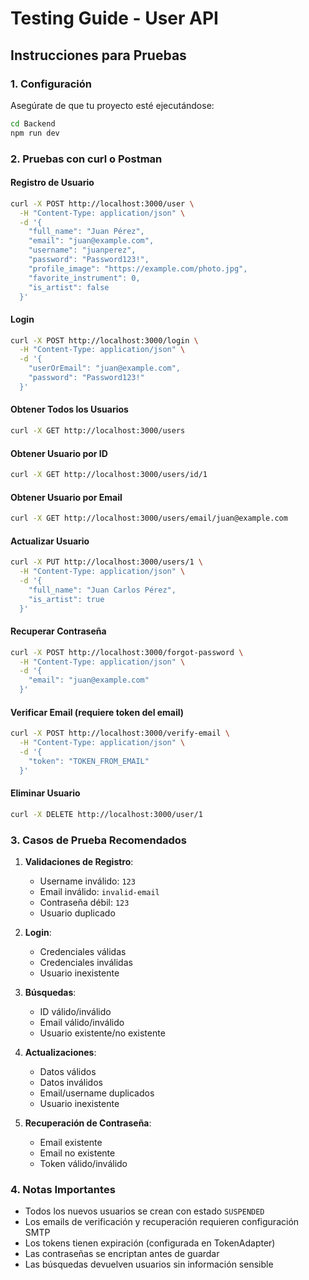 # Testing Guide - User API

## Instrucciones para Pruebas

### 1. Configuración
Asegúrate de que tu proyecto esté ejecutándose:
```bash
cd Backend
npm run dev
```

### 2. Pruebas con curl o Postman

#### Registro de Usuario
```bash
curl -X POST http://localhost:3000/user \
  -H "Content-Type: application/json" \
  -d '{
    "full_name": "Juan Pérez",
    "email": "juan@example.com",
    "username": "juanperez",
    "password": "Password123!",
    "profile_image": "https://example.com/photo.jpg",
    "favorite_instrument": 0,
    "is_artist": false
  }'
```

#### Login
```bash
curl -X POST http://localhost:3000/login \
  -H "Content-Type: application/json" \
  -d '{
    "userOrEmail": "juan@example.com",
    "password": "Password123!"
  }'
```

#### Obtener Todos los Usuarios
```bash
curl -X GET http://localhost:3000/users
```

#### Obtener Usuario por ID
```bash
curl -X GET http://localhost:3000/users/id/1
```

#### Obtener Usuario por Email
```bash
curl -X GET http://localhost:3000/users/email/juan@example.com
```

#### Actualizar Usuario
```bash
curl -X PUT http://localhost:3000/users/1 \
  -H "Content-Type: application/json" \
  -d '{
    "full_name": "Juan Carlos Pérez",
    "is_artist": true
  }'
```

#### Recuperar Contraseña
```bash
curl -X POST http://localhost:3000/forgot-password \
  -H "Content-Type: application/json" \
  -d '{
    "email": "juan@example.com"
  }'
```

#### Verificar Email (requiere token del email)
```bash
curl -X POST http://localhost:3000/verify-email \
  -H "Content-Type: application/json" \
  -d '{
    "token": "TOKEN_FROM_EMAIL"
  }'
```

#### Eliminar Usuario
```bash
curl -X DELETE http://localhost:3000/user/1
```

### 3. Casos de Prueba Recomendados

1. **Validaciones de Registro**:
   - Username inválido: `123`
   - Email inválido: `invalid-email`
   - Contraseña débil: `123`
   - Usuario duplicado

2. **Login**:
   - Credenciales válidas
   - Credenciales inválidas
   - Usuario inexistente

3. **Búsquedas**:
   - ID válido/inválido
   - Email válido/inválido
   - Usuario existente/no existente

4. **Actualizaciones**:
   - Datos válidos
   - Datos inválidos
   - Email/username duplicados
   - Usuario inexistente

5. **Recuperación de Contraseña**:
   - Email existente
   - Email no existente
   - Token válido/inválido

### 4. Notas Importantes

- Todos los nuevos usuarios se crean con estado `SUSPENDED`
- Los emails de verificación y recuperación requieren configuración SMTP
- Los tokens tienen expiración (configurada en TokenAdapter)
- Las contraseñas se encriptan antes de guardar
- Las búsquedas devuelven usuarios sin información sensible
